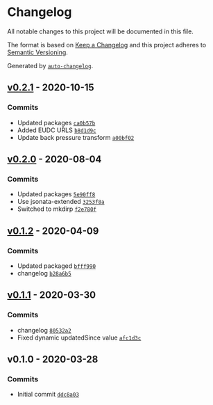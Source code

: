 # Changelog

All notable changes to this project will be documented in this file.

The format is based on [Keep a Changelog](https://keepachangelog.com/en/1.0.0/)
and this project adheres to [Semantic Versioning](https://semver.org/spec/v2.0.0.html).

Generated by [`auto-changelog`](https://github.com/CookPete/auto-changelog).

## [v0.2.1](https://github.com/martinholden-skillsoft/node-percipio-teamswebhook/compare/v0.2.0...v0.2.1) - 2020-10-15

### Commits

- Updated packages [`ca0b57b`](https://github.com/martinholden-skillsoft/node-percipio-teamswebhook/commit/ca0b57bc4dd28e3eb8def03740c2a9b7589d5d73)
- Added EUDC URLS [`b8d1d9c`](https://github.com/martinholden-skillsoft/node-percipio-teamswebhook/commit/b8d1d9c0cd5c810252db94035d3f6024e1440327)
- Update back pressure transform [`a00bf02`](https://github.com/martinholden-skillsoft/node-percipio-teamswebhook/commit/a00bf02eb610ce15223f894150e64df92cbd143d)

## [v0.2.0](https://github.com/martinholden-skillsoft/node-percipio-teamswebhook/compare/v0.1.2...v0.2.0) - 2020-08-04

### Commits

- Updated packages [`5e90ff8`](https://github.com/martinholden-skillsoft/node-percipio-teamswebhook/commit/5e90ff83b1dcf6223e17b0c6e6e11e5c04b8318f)
- Use jsonata-extended [`3253f8a`](https://github.com/martinholden-skillsoft/node-percipio-teamswebhook/commit/3253f8ab84e22100b2b484726a639fac84c6dbfc)
- Switched to mkdirp [`f2e780f`](https://github.com/martinholden-skillsoft/node-percipio-teamswebhook/commit/f2e780f68349601f2dffcb6180f821592b955911)

## [v0.1.2](https://github.com/martinholden-skillsoft/node-percipio-teamswebhook/compare/v0.1.1...v0.1.2) - 2020-04-09

### Commits

- Updated packaged [`bfff990`](https://github.com/martinholden-skillsoft/node-percipio-teamswebhook/commit/bfff9908dec216aee71845855e7adfc58edbfd1b)
- changelog [`b28a6b5`](https://github.com/martinholden-skillsoft/node-percipio-teamswebhook/commit/b28a6b50895900335d8d2f6e0018c866ecd3a11f)

## [v0.1.1](https://github.com/martinholden-skillsoft/node-percipio-teamswebhook/compare/v0.1.0...v0.1.1) - 2020-03-30

### Commits

- changelog [`80532a2`](https://github.com/martinholden-skillsoft/node-percipio-teamswebhook/commit/80532a2e35c8824f3fea3a35107a99d1f9892ce9)
- Fixed dynamic updatedSince value [`afc1d3c`](https://github.com/martinholden-skillsoft/node-percipio-teamswebhook/commit/afc1d3cb092430e90975d8d8a7afc90ad4e6e751)

## v0.1.0 - 2020-03-28

### Commits

- Initial commit [`ddc8a03`](https://github.com/martinholden-skillsoft/node-percipio-teamswebhook/commit/ddc8a03956d904ec57926dc4013d9ab72b8ac38b)
